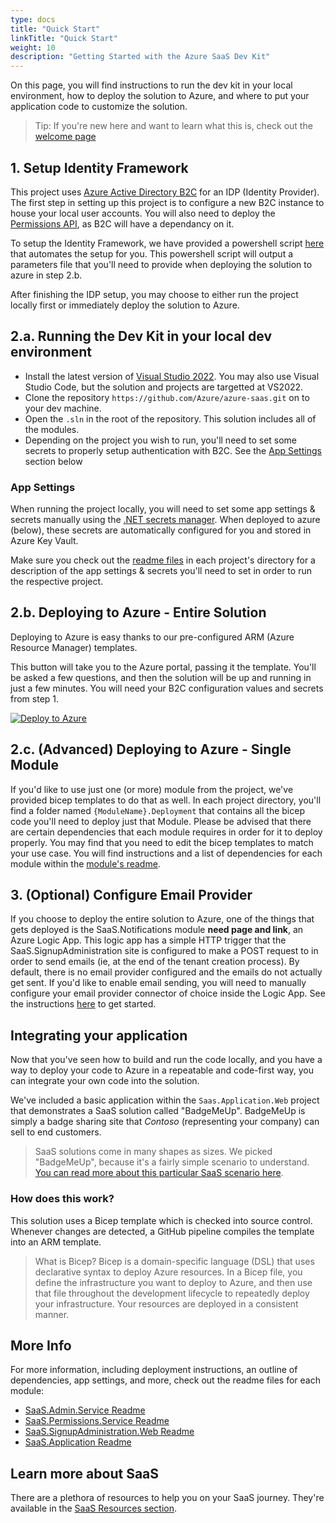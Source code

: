 ```yaml
---
type: docs
title: "Quick Start"
linkTitle: "Quick Start"
weight: 10
description: "Getting Started with the Azure SaaS Dev Kit"
---
```


On this page, you will find instructions to run the dev kit in your local environment, how to deploy the solution to Azure, and where to put your application code to customize the solution.

> Tip: If you're new here and want to learn what this is, check out the [welcome page](..)

## 1. Setup Identity Framework

This project uses [Azure Active Directory B2C](https://docs.microsoft.com/en-us/azure/active-directory-b2c/overview) for an IDP (Identity Provider). The first step in setting up this project is to configure a new B2C instance to house your local user accounts. You will also need to deploy the [Permissions API](../components/identity/permissions-service), as B2C will have a dependancy on it.

To setup the Identity Framework, we have provided a powershell script [here]() that automates the setup for you. This powershell script will output a parameters file that you'll need to provide when deploying the solution to azure in step 2.b.

After finishing the IDP setup, you may choose to either run the project locally first or immediately deploy the solution to Azure.
## 2.a. Running the Dev Kit in your local dev environment

- Install the latest version of [Visual Studio 2022](https://visualstudio.microsoft.com/vs/). You may also use Visual Studio Code, but the solution and projects are targetted at VS2022.
- Clone the repository `https://github.com/Azure/azure-saas.git` on to your dev machine.
- Open the `.sln` in the root of the repository. This solution includes all of the modules.
- Depending on the project you wish to run, you'll need to set some secrets to properly setup authentication with B2C. See the [App Settings](#app-settings) section below

### App Settings
When running the project locally, you will need to set some app settings & secrets manually using the [.NET secrets manager](https://docs.microsoft.com/en-us/aspnet/core/security/key-vault-configuration?view=aspnetcore-6.0#secret-storage-in-the-development-environment). When deployed to azure (below), these secrets are automatically configured for you and stored in Azure Key Vault.

Make sure you check out the [readme files](#more-info) in each project's directory for a description of the app settings & secrets you'll need to set in order to run the respective project.


## 2.b. Deploying to Azure - Entire Solution

Deploying to Azure is easy thanks to our pre-configured ARM (Azure Resource Manager) templates.

This button will take you to the Azure portal, passing it the template. You'll be asked a few questions, and then the solution will be up and running in just a few minutes. You will need your B2C configuration values and secrets from step 1.

[![Deploy to Azure](https://www.azuresaas.net/assets/images/deploy-to-azure.svg)](https://portal.azure.com/#create/Microsoft.Template/uri/https%3A%2F%2Fraw.githubusercontent.com%2FAzure%2Fazure-saas%2Fmain%2Fsrc%2FSaas.Deployment%2FSaas.Deployment.Root%2Fazuredeploy.json/createUIDefinitionUri/https%3A%2F%2Fraw.githubusercontent.com%2FAzure%2Fazure-saas%2Fmain%2Fsrc%2FSaas.Deployment%2FSaas.Deployment.Root%2FcreateUiDefinition.json)

## 2.c. (Advanced) Deploying to Azure - Single Module

If you'd like to use just one (or more) module from the project, we've provided bicep templates to do that as well. In each project directory, you'll find a folder named `{ModuleName}.Deployment` that contains all the bicep code you'll need to deploy just that Module. Please be advised that there are certain dependencies that each module requires in order for it to deploy properly. You may find that you need to edit the bicep templates to match your use case. You will find instructions and a list of dependencies for each module within the [module's readme](#more-info).

## 3. (Optional) Configure Email Provider

If you choose to deploy the entire solution to Azure, one of the things that gets deployed is the SaaS.Notifications module **need page and link**, an Azure Logic App. This logic app has a simple HTTP trigger that the SaaS.SignupAdministration site is configured to make a POST request to in order to send emails (ie, at the end of the tenant creation process). By default, there is no email provider configured and the emails do not actually get sent. If you'd like to enable email sending, you will need to manually configure your email provider connector of choice inside the Logic App. See the instructions [here](components/saas-notifications.md) to get started.

## Integrating your application

Now that you've seen how to build and run the code locally, and you have a way to deploy your code to Azure in a repeatable and code-first way, you can integrate your own code into the solution.

We've included a basic application within the `Saas.Application.Web` project that demonstrates a SaaS solution called "BadgeMeUp". BadgeMeUp is simply a badge sharing site that *Contoso* (representing your company) can sell to end customers.

> SaaS solutions come in many shapes as sizes. We picked "BadgeMeUp", because it's a fairly simple scenario to understand. [You can read more about this particular SaaS scenario here](../resources/contoso-badgemeup/).

### How does this work?

This solution uses a Bicep template which is checked into source control. Whenever changes are detected, a GitHub pipeline compiles the template into an ARM template.

> What is Bicep?
> Bicep is a domain-specific language (DSL) that uses declarative syntax to deploy Azure resources. In a Bicep file, you define the infrastructure you want to deploy to Azure, and then use that file throughout the development lifecycle to repeatedly deploy your infrastructure. Your resources are deployed in a consistent manner.

## More Info

For more information, including deployment instructions, an outline of dependencies, app settings, and more, check out the readme files for each module:

- [SaaS.Admin.Service Readme](https://github.com/Azure/azure-saas/tree/main/src/Saas.Admin)
- [SaaS.Permissions.Service Readme](https://github.com/Azure/azure-saas/tree/main/src/Saas.Permissions)
- [SaaS.SignupAdministration.Web Readme](https://github.com/Azure/azure-saas/tree/main/src/Saas.SignupAdministration)
- [SaaS.Application Readme](https://github.com/Azure/azure-saas/tree/main/src/Saas.Application)

## Learn more about SaaS

There are a plethora of resources to help you on your SaaS journey. They're available in the [SaaS Resources section](../resources/saas-resources/).